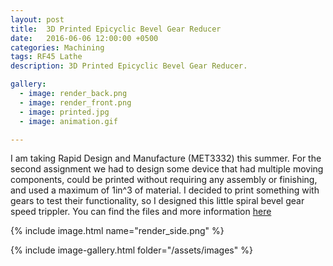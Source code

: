 ```yaml
---
layout: post
title:  3D Printed Epicyclic Bevel Gear Reducer
date:   2016-06-06 12:00:00 +0500
categories: Machining
tags: RF45 Lathe
description: 3D Printed Epicyclic Bevel Gear Reducer.

gallery:
  - image: render_back.png
  - image: render_front.png
  - image: printed.jpg
  - image: animation.gif

---
```


I am taking Rapid Design and Manufacture (MET3332) this summer.  For the second
assignment we had to design some device that had multiple moving components,
could be printed without requiring any assembly or finishing, and used a maximum
of 1in^3 of material. I decided to print something with gears to test their
functionality, so I designed this little spiral bevel gear speed trippler. 
You can find the files and more information [here](https://grabcad.com/library/epicyclic-bevel-gear-reducer-1)


{% include image.html name="render_side.png" %}

{% include image-gallery.html folder="/assets/images" %}


